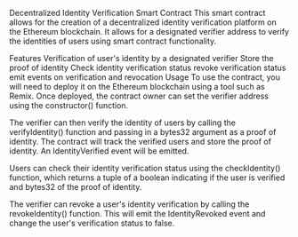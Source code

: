 
Decentralized Identity Verification Smart Contract
This smart contract allows for the creation of a decentralized identity verification platform on the Ethereum blockchain. It allows for a designated verifier address to verify the identities of users using smart contract functionality.

Features
Verification of user's identity by a designated verifier
Store the proof of identity
Check identity verification status
revoke verification status
emit events on verification and revocation
Usage
To use the contract, you will need to deploy it on the Ethereum blockchain using a tool such as Remix. Once deployed, the contract owner can set the verifier address using the constructor() function.

The verifier can then verify the identity of users by calling the verifyIdentity() function and passing in a bytes32 argument as a proof of identity. The contract will track the verified users and store the proof of identity. An IdentityVerified event will be emitted.

Users can check their identity verification status using the checkIdentity() function, which returns a tuple of a boolean indicating if the user is verified and bytes32 of the proof of identity.

The verifier can revoke a user's identity verification by calling the revokeIdentity() function. This will emit the IdentityRevoked event and change the user's verification status to false.
